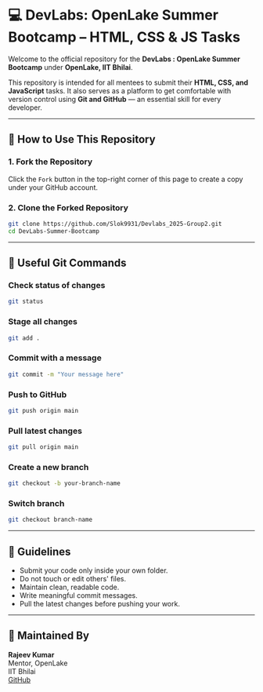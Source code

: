 # 💻 DevLabs: OpenLake Summer Bootcamp – HTML, CSS & JS Tasks

Welcome to the official repository for the **DevLabs : OpenLake Summer Bootcamp** under **OpenLake, IIT Bhilai**.

This repository is intended for all mentees to submit their **HTML, CSS, and JavaScript** tasks. It also serves as a platform to get comfortable with version control using **Git and GitHub** — an essential skill for every developer.

---

## 🚀 How to Use This Repository

### 1. Fork the Repository
Click the `Fork` button in the top-right corner of this page to create a copy under your GitHub account.

### 2. Clone the Forked Repository
```bash
git clone https://github.com/Slok9931/Devlabs_2025-Group2.git
cd DevLabs-Summer-Bootcamp
```

---

## 🧠 Useful Git Commands

### Check status of changes
```bash
git status
```

### Stage all changes
```bash
git add .
```

### Commit with a message
```bash
git commit -m "Your message here"
```

### Push to GitHub
```bash
git push origin main
```

### Pull latest changes
```bash
git pull origin main
```

### Create a new branch
```bash
git checkout -b your-branch-name
```

### Switch branch
```bash
git checkout branch-name
```
---

## 📌 Guidelines
- Submit your code only inside your own folder.
- Do not touch or edit others' files.
- Maintain clean, readable code.
- Write meaningful commit messages.
- Pull the latest changes before pushing your work.

---

## 🤝 Maintained By  
  **Rajeev Kumar**  
  Mentor, OpenLake  
  IIT Bhilai  
  [GitHub](https://github.com/rajeev-sr)


